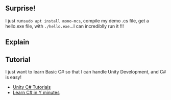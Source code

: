 ## Surprise!
I just run```sudo apt install mono-mcs```, compile my demo .cs file, get a hello.exe file, with ```./hello.exe```...I can incrediblly run it !!!

## Explain

## Tutorial
I just want to learn Basic C# so that I can handle Unity Development, and C# is easy!
- [Unity C# Tutorials](http://catlikecoding.com/unity/tutorials/)
- [Learn C# in Y minutes](https://learnxinyminutes.com/docs/csharp/)

